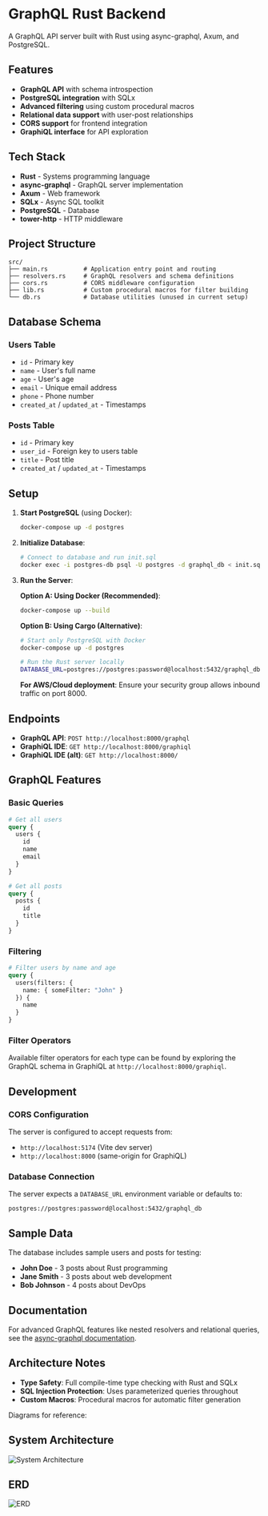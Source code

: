 # GraphQL Rust Backend

A GraphQL API server built with Rust using async-graphql, Axum, and PostgreSQL.

## Features

- **GraphQL API** with schema introspection
- **PostgreSQL integration** with SQLx
- **Advanced filtering** using custom procedural macros
- **Relational data support** with user-post relationships
- **CORS support** for frontend integration
- **GraphiQL interface** for API exploration

## Tech Stack

- **Rust** - Systems programming language
- **async-graphql** - GraphQL server implementation
- **Axum** - Web framework
- **SQLx** - Async SQL toolkit
- **PostgreSQL** - Database
- **tower-http** - HTTP middleware

## Project Structure

```
src/
├── main.rs          # Application entry point and routing
├── resolvers.rs     # GraphQL resolvers and schema definitions
├── cors.rs          # CORS middleware configuration
├── lib.rs           # Custom procedural macros for filter building
└── db.rs            # Database utilities (unused in current setup)
```

## Database Schema

### Users Table
- `id` - Primary key
- `name` - User's full name
- `age` - User's age
- `email` - Unique email address
- `phone` - Phone number
- `created_at` / `updated_at` - Timestamps

### Posts Table
- `id` - Primary key
- `user_id` - Foreign key to users table
- `title` - Post title
- `created_at` / `updated_at` - Timestamps

## Setup

1. **Start PostgreSQL** (using Docker):
   ```bash
   docker-compose up -d postgres
   ```

2. **Initialize Database**:
   ```bash
   # Connect to database and run init.sql
   docker exec -i postgres-db psql -U postgres -d graphql_db < init.sql
   ```

3. **Run the Server**:

   **Option A: Using Docker (Recommended)**:
   ```bash
   docker-compose up --build
   ```

   **Option B: Using Cargo (Alternative)**:
   ```bash
   # Start only PostgreSQL with Docker
   docker-compose up -d postgres
   
   # Run the Rust server locally
   DATABASE_URL=postgres://postgres:password@localhost:5432/graphql_db cargo run
   ```

   **For AWS/Cloud deployment**: Ensure your security group allows inbound traffic on port 8000.

## Endpoints

- **GraphQL API**: `POST http://localhost:8000/graphql`
- **GraphiQL IDE**: `GET http://localhost:8000/graphiql`
- **GraphiQL IDE (alt)**: `GET http://localhost:8000/`

## GraphQL Features

### Basic Queries

```graphql
# Get all users
query {
  users {
    id
    name
    email
  }
}

# Get all posts
query {
  posts {
    id
    title
  }
}
```

### Filtering

```graphql
# Filter users by name and age
query {
  users(filters: {
    name: { someFilter: "John" }
  }) {
    name
  }
}
```

### Filter Operators

Available filter operators for each type can be found by exploring the GraphQL schema in GraphiQL at `http://localhost:8000/graphiql`.

## Development

### CORS Configuration

The server is configured to accept requests from:
- `http://localhost:5174` (Vite dev server)
- `http://localhost:8000` (same-origin for GraphiQL)

### Database Connection

The server expects a `DATABASE_URL` environment variable or defaults to:
```
postgres://postgres:password@localhost:5432/graphql_db
```

## Sample Data

The database includes sample users and posts for testing:
- **John Doe** - 3 posts about Rust programming
- **Jane Smith** - 3 posts about web development
- **Bob Johnson** - 4 posts about DevOps

## Documentation

For advanced GraphQL features like nested resolvers and relational queries, see the [async-graphql documentation](https://async-graphql.github.io/async-graphql/en/index.html).

## Architecture Notes

- **Type Safety**: Full compile-time type checking with Rust and SQLx
- **SQL Injection Protection**: Uses parameterized queries throughout
- **Custom Macros**: Procedural macros for automatic filter generation

Diagrams for reference:
## System Architecture
![System Architecture](./diagrams/architecture_diag.png)

## ERD
![ERD](./diagrams/erd_diag.png)